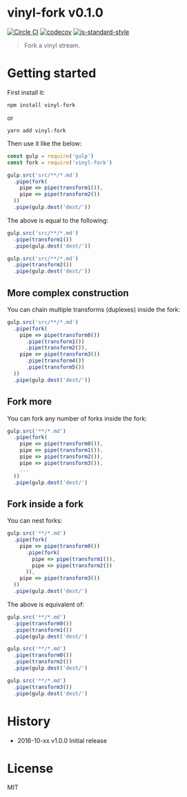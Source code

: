 # vinyl-fork v0.1.0

[![Circle CI](https://circleci.com/gh/kt3k/vinyl-fork.svg?style=svg)](https://circleci.com/gh/kt3k/vinyl-fork)
[![codecov](https://codecov.io/gh/kt3k/vinyl-fork/branch/master/graph/badge.svg)](https://codecov.io/gh/kt3k/vinyl-fork)
[![js-standard-style](https://img.shields.io/badge/code%20style-standard-brightgreen.svg)](http://standardjs.com/)

> Fork a vinyl stream.

# Getting started

First install it:

    npm install vinyl-fork

or

    yarn add vinyl-fork

Then use it like the below:

```js
const gulp = require('gulp')
const fork = require('vinyl-fork')

gulp.src('src/**/*.md')
  .pipe(fork(
    pipe => pipe(transform1()),
    pipe => pipe(transform2())
  ))
  .pipe(gulp.dest('dest/'))
```

The above is equal to the following:

```js
gulp.src('src/**/*.md')
  .pipe(transform1())
  .pipe(gulp.dest('dest/'))

gulp.src('src/**/*.md')
  .pipe(transform2())
  .pipe(gulp.dest('dest/'))
```

## More complex construction

You can chain multiple transforms (duplexes) inside the fork:

```js
gulp.src('src/**/*.md')
  .pipe(fork(
    pipe => pipe(transform0())
      .pipe(transform1())
      .pipe(transform2()),
    pipe => pipe(transform3())
      .pipe(transform4())
      .pipe(transform5())
  ))
  .pipe(gulp.dest('dest/'))
```

## Fork more

You can fork any number of forks inside the fork:

```js
gulp.src('**/*.md')
  .pipe(fork(
    pipe => pipe(transform0()),
    pipe => pipe(transform1()),
    pipe => pipe(transform2()),
    pipe => pipe(transform3()),
    ...
  ))
  .pipe(gulp.dest('dest/')
```

## Fork inside a fork

You can nest forks:

```js
gulp.src('**/*.md')
  .pipe(fork(
    pipe => pipe(transform0())
      .pipe(fork(
        pipe => pipe(transform1()),
        pipe => pipe(transform2())
      )),
    pipe => pipe(transform3())
  ))
  .pipe(gulp.dest('dest/')
```

The above is equivalent of:

```js
gulp.src('**/*.md')
  .pipe(transform0())
  .pipe(transform1())
  .pipe(gulp.dest('dest/')

gulp.src('**/*.md')
  .pipe(transform0())
  .pipe(transform2())
  .pipe(gulp.dest('dest/')

gulp.src('**/*.md')
  .pipe(transform3())
  .pipe(gulp.dest('dest/')
```

# History

- 2016-10-xx   v1.0.0   Initial release

# License

MIT
